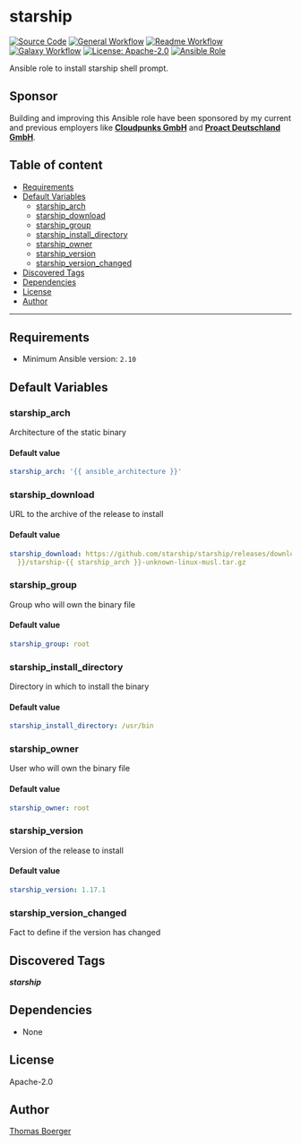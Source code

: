 # starship

[![Source Code](https://img.shields.io/badge/github-source%20code-blue?logo=github&logoColor=white)](https://github.com/rolehippie/starship)
[![General Workflow](https://github.com/rolehippie/starship/actions/workflows/general.yml/badge.svg)](https://github.com/rolehippie/starship/actions/workflows/general.yml)
[![Readme Workflow](https://github.com/rolehippie/starship/actions/workflows/docs.yml/badge.svg)](https://github.com/rolehippie/starship/actions/workflows/docs.yml)
[![Galaxy Workflow](https://github.com/rolehippie/starship/actions/workflows/galaxy.yml/badge.svg)](https://github.com/rolehippie/starship/actions/workflows/galaxy.yml)
[![License: Apache-2.0](https://img.shields.io/github/license/rolehippie/starship)](https://github.com/rolehippie/starship/blob/master/LICENSE)
[![Ansible Role](https://img.shields.io/badge/role-rolehippie.starship-blue)](https://galaxy.ansible.com/rolehippie/starship)

Ansible role to install starship shell prompt.

## Sponsor

Building and improving this Ansible role have been sponsored by my current and previous employers like **[Cloudpunks GmbH](https://cloudpunks.de)** and **[Proact Deutschland GmbH](https://www.proact.eu)**.

## Table of content

- [Requirements](#requirements)
- [Default Variables](#default-variables)
  - [starship_arch](#starship_arch)
  - [starship_download](#starship_download)
  - [starship_group](#starship_group)
  - [starship_install_directory](#starship_install_directory)
  - [starship_owner](#starship_owner)
  - [starship_version](#starship_version)
  - [starship_version_changed](#starship_version_changed)
- [Discovered Tags](#discovered-tags)
- [Dependencies](#dependencies)
- [License](#license)
- [Author](#author)

---

## Requirements

- Minimum Ansible version: `2.10`

## Default Variables

### starship_arch

Architecture of the static binary

#### Default value

```YAML
starship_arch: '{{ ansible_architecture }}'
```

### starship_download

URL to the archive of the release to install

#### Default value

```YAML
starship_download: https://github.com/starship/starship/releases/download/v{{ starship_version
  }}/starship-{{ starship_arch }}-unknown-linux-musl.tar.gz
```

### starship_group

Group who will own the binary file

#### Default value

```YAML
starship_group: root
```

### starship_install_directory

Directory in which to install the binary

#### Default value

```YAML
starship_install_directory: /usr/bin
```

### starship_owner

User who will own the binary file

#### Default value

```YAML
starship_owner: root
```

### starship_version

Version of the release to install

#### Default value

```YAML
starship_version: 1.17.1
```

### starship_version_changed

Fact to define if the version has changed

## Discovered Tags

**_starship_**


## Dependencies

- None

## License

Apache-2.0

## Author

[Thomas Boerger](https://github.com/tboerger)
